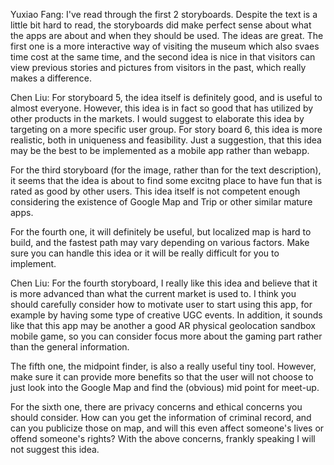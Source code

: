 
Yuxiao Fang:
I've read through the first 2 storyboards. Despite the text is a little bit hard to read, the storyboards did make perfect sense about what the apps are about and when they should be used. 
The ideas are great. The first one is a more interactive way of visiting the museum which also svaes time cost at the same time, and the second idea is nice in that visitors can view previous stories and pictures from visitors in the past, which really makes a difference.

Chen Liu:
For storyboard 5, the idea itself is definitely good, and is useful to almost everyone. However, this idea is in fact so good that has utilized by other products in the markets. I would suggest to elaborate this idea by targeting on a more specific user group. 
For story board 6, this idea is more realistic, both in uniqueness and feasibility. Just a suggestion, that this idea may be the best to be implemented as a mobile app rather than webapp.

For the third storyboard (for the image, rather than for the text description), it seems that the idea is about to find some excitng place to have fun that is rated as good by other users. This idea itself is not competent enough considering the existence of Google Map and Trip or other similar mature apps.

For the fourth one, it will definitely be useful, but localized map is hard to build, and the fastest path may vary depending on various factors. Make sure you can handle this idea or it  will be really difficult for you to implement.

Chen Liu:
For the fourth storyboard, I really like this idea and believe that it is more advanced than what the current market is used to. I think you should carefully consider how to motivate user to start using this app, for example by having some type of creative UGC events. In addition, it sounds like that this app may be another a good AR physical geolocation sandbox mobile game, so you can consider focus more about the gaming part rather than the general information.

The fifth one, the midpoint finder, is also a really useful tiny tool. However, make sure it can provide more benefits so that the user will not choose to just look into the Google Map and find the (obvious) mid point for meet-up.

For the sixth one, there are privacy concerns and ethical concerns you should consider. How can you get the information of criminal record, and can you publicize those on map, and will this even affect someone's lives or offend someone's rights? With the above concerns, frankly speaking I will not suggest this idea.
